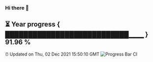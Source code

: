 ### Hi there 👋
⏳ Year progress { ███████████████████████████▁▁▁ } 91.96 %
---
⏰ Updated on Thu, 02 Dec 2021 15:50:10 GMT
![Progress Bar CI](https://github.com/liununu/liununu/workflows/Progress%20Bar%20CI/badge.svg)
